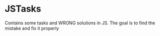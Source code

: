 # JSTasks
Contains some tasks and WRONG solutions in JS. The goal is to find the mistake and fix it properly
